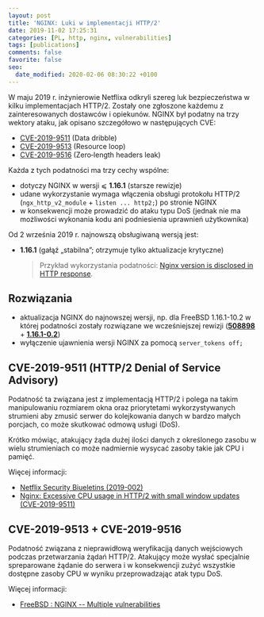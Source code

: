 ```yaml
---
layout: post
title: 'NGINX: Luki w implementacji HTTP/2'
date: 2019-11-02 17:25:31
categories: [PL, http, nginx, vulnerabilities]
tags: [publications]
comments: false
favorite: false
seo:
  date_modified: 2020-02-06 08:30:22 +0100
---
```


W maju 2019 r. inżynierowie Netflixa odkryli szereg luk bezpieczeństwa w kilku implementacjach HTTP/2. Zostały one zgłoszone każdemu z zainteresowanych dostawców i opiekunów. NGINX był podatny na trzy wektory ataku, jak opisano szczegółowo w następujących CVE:

- [CVE-2019-9511](https://cve.mitre.org/cgi-bin/cvename.cgi?name=CVE-2019-9511) (Data dribble)
- [CVE-2019-9513](https://cve.mitre.org/cgi-bin/cvename.cgi?name=CVE-2019-9513) (Resource loop)
- [CVE-2019-9516](https://cve.mitre.org/cgi-bin/cvename.cgi?name=CVE-2019-9516) (Zero‑length headers leak)

Każda z tych podatności ma trzy cechy wspólne:

- dotyczy NGINX w wersji &#10877; **1.16.1** (starsze rewizje)
- udane wykorzystanie wymaga włączenia obsługi protokołu HTTP/2 (`ngx_http_v2_module` + `listen ... http2;`) po stronie NGINX
- w konsekwencji może prowadzić do ataku typu DoS (jednak nie ma możliwości wykonania kodu ani podniesienia uprawnień użytkownika)

Od 2 września 2019 r. najnowszą obsługiwaną wersją jest:

- **1.16.1** (gałąź „stabilna”; otrzymuje tylko aktualizacje krytyczne)

  > Przykład wykorzystania podatności: [Nginx version is disclosed in HTTP response](https://vulners.com/hackerone/H1:783852).

## Rozwiązania

- aktualizacja NGINX do najnowszej wersji, np. dla FreeBSD 1.16.1-10.2 w której podatności zostały rozwiązane we wcześniejszej rewizji (**[508898](https://svnweb.freebsd.org/ports?view=revision&revision=508898)** + **[1.16.1-0.2](https://svnweb.freebsd.org/ports/head/www/nginx/Makefile?revision=508898&view=markup&pathrev=508898)**)
- wyłączenie ujawnienia wersji NGINX za pomocą `server_tokens off;`

## CVE-2019-9511 (HTTP/2 Denial of Service Advisory)

Podatność ta związana jest z implementacją HTTP/2 i polega na takim manipulowaniu rozmiarem okna oraz priorytetami wykorzystywanych strumieni aby zmusić serwer do kolejkowania danych w bardzo małych porcjach, co może skutkować odmową usługi (DoS).

Krótko mówiąc, atakujący żąda dużej ilości danych z określonego zasobu w wielu strumieniach co może nadmiernie wysycać zasoby takie jak CPU i pamięć.

Więcej informacji:

- [Netflix Security Biueletins (2019-002)](https://github.com/Netflix/security-bulletins/blob/master/advisories/third-party/2019-002.md)
- [Nginx: Excessive CPU usage in HTTP/2 with small window updates (CVE-2019-9511)](https://www.rapid7.com/db/vulnerabilities/nginx-cve-2019-9511)

## CVE-2019-9513 + CVE-2019-9516

Podatność związana z nieprawidłową weryfikacjją danych wejściowych podczas przetwarzania żądań HTTP/2. Atakujący może wysłać specjalnie spreparowane żądanie do serwera i w konsekwencji zużyć wszystkie dostępne zasoby CPU w wyniku przeprowadzając atak typu DoS.

Więcej informacji:

- [FreeBSD : NGINX -- Multiple vulnerabilities](https://www.tenable.com/plugins/nessus/127950)
